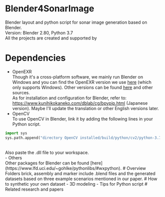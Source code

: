 # Blender4SonarImage
Blender layout and python script for sonar image generation based on Blender. <br>
Version: Blender 2.80, Python 3.7 <br>
All the projects are created and supported by 
# Dependencies
- OpenEXR <br>
Though it's a cross-platform software, we mainly run Blender on Windows and you can find the OpenEXR version we use [here](https://github.com/LIUDINGYU/Blender4SonarImage/blob/master/OpenEXR-1.3.2-cp37-cp37m-win_amd64.whl) (which only supports Windows). Other versions can be found [here](https://packages.ubuntu.com/search?keywords=openexr) and other sources.<br>
As for installation and configuration for Blender, refer to: https://www.kunihikokaneko.com/dblab/cg/bpypip.html (Japanese version). Maybe I'll update the translation or other English versions later.<br>
- OpenCV <br>
To use OpenCV in Blender, link it by adding the following lines in your Python script.<br>
```python
import sys
sys.path.append("directory OpenCV installed/build/python/cv2/python-3.7/") 
```
<br>
Also paste the .dll file to your workspace.<br>
- Others <br>
Other packages for Blender can be found [here](https://www.lfd.uci.edu/~gohlke/pythonlibs/#wxpython).
# Overview
Folders brick, assembly and marker include .blend files and the generated datasets based on three example scenarios mentioned in our paper. 
# How to synthetic your own dataset
- 3D modeling
- Tips for Python script
# Related research and papers



